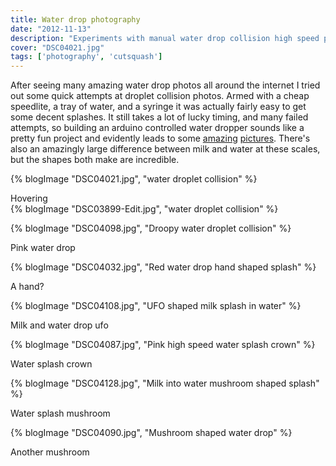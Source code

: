 ```yaml
---
title: Water drop photography
date: "2012-11-13"
description: "Experiments with manual water drop collision high speed photography"
cover: "DSC04021.jpg"
tags: ['photography', 'cutsquash']
---
```


After seeing many amazing water drop photos all around the internet I tried out some quick attempts at droplet collision photos. Armed with a cheap speedlite, a tray of water, and a syringe it was actually fairly easy to get some decent splashes. It still takes a lot of lucky timing, and many failed attempts, so building an arduino controlled water dropper sounds like a pretty fun project and evidently leads to some [amazing](https://web.archive.org/web/20120531111427/http://www.photosbykev.com/wordpress/tips-and-trick/water-droplet-photography/) [pictures](https://www.scantips.com/shako/index.html). There's also an amazingly large difference between milk and water at these scales, but the shapes both make are incredible.

{% blogImage "DSC04021.jpg", "water droplet collision" %}
<div class="caption">
Hovering
</div>
{% blogImage "DSC03899-Edit.jpg", "water droplet collision" %}

{% blogImage "DSC04098.jpg", "Droopy water droplet collision" %}
<div class="caption">
Pink water drop
</div>


{% blogImage "DSC04032.jpg", "Red water drop hand shaped splash" %}
<div class="caption">
A hand?
</div>


{% blogImage "DSC04108.jpg", "UFO shaped milk splash in water" %}
<div class="caption">
Milk and water drop ufo
</div>

{% blogImage "DSC04087.jpg", "Pink high speed water splash crown" %}
<div class="caption">
Water splash crown
</div>


{% blogImage "DSC04128.jpg", "Milk into water mushroom shaped splash" %}
<div class="caption">
Water splash mushroom
</div>

{% blogImage "DSC04090.jpg", "Mushroom shaped water drop" %}
<div class="caption">
Another mushroom
</div>
